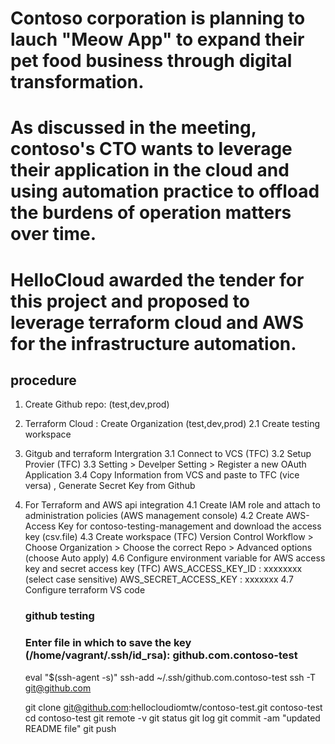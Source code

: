 # Contoso corporation is planning to lauch "Meow App" to expand their pet food business through digital transformation.
# As discussed in the meeting, contoso's CTO wants to leverage their application in the cloud and using automation practice to offload the burdens of operation matters over time.
# HelloCloud awarded the tender for this project and proposed to leverage terraform cloud and AWS for the infrastructure automation.
 
 ## procedure
 1. Create Github repo: (test,dev,prod)
 2. Terraform Cloud : Create Organization (test,dev,prod)
    2.1 Create testing workspace
    
 3. Gitgub and terraform Intergration
    3.1 Connect to VCS (TFC)
    3.2 Setup Provier (TFC)
    3.3 Setting > Develper Setting > Register a new OAuth Application
    3.4 Copy Information from VCS and paste to TFC (vice versa) , Generate Secret Key from Github
    
 4. For Terraform and AWS api integration
    4.1 Create IAM role and attach to administration policies (AWS management console)
    4.2 Create AWS-Access Key for contoso-testing-management and download the access key (csv.file)
    4.3 Create workspace (TFC)
        Version Control Workflow > Choose Organization > Choose the correct Repo > Advanced options (choose Auto apply)
    4.6 Configure environment variable for AWS access key and secret access key (TFC)
        AWS_ACCESS_KEY_ID : xxxxxxxx  (select case sensitive)
        AWS_SECRET_ACCESS_KEY : xxxxxxx
    4.7 Configure terraform VS code

    ### github testing

    ### Enter file in which to save the key (/home/vagrant/.ssh/id_rsa): github.com.contoso-test

    eval "$(ssh-agent -s)"
    ssh-add ~/.ssh/github.com.contoso-test
    ssh -T git@github.com

    git clone git@github.com:hellocloudiomtw/contoso-test.git contoso-test
    cd contoso-test
    git remote -v
    git status
    git log
    git commit -am "updated README file"
    git push
   



    
